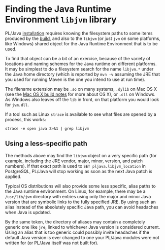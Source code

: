 # Finding the Java Runtime Environment `libjvm` library

PL/Java [installation][inst] requires knowing the filesystem paths
to some items produced by the [build][], and also to the `libjvm`
(or just `jvm` on some platforms, like Windows)
shared object for the Java Runtime Environment that is to be used.

[build]: ../build/build.html
[inst]: install.html

To find that object can be a bit of an exercise, because of
the variety of locations and naming schemes for the Java runtime on
different platforms. It may be simplest to do a filesystem search for
the name `libjvm.*` under the Java home directory (which is reported
by `mvn -v` assuming the JRE that you used for running Maven is the
one you intend to use at run time).

The filename extension may be `.so` on many systems, `.dylib` on Mac OS X
(see the [Mac OS X build notes](../build/macosx.html) for more about OS X),
or `.dll` on Windows. As Windows also leaves off the `lib` in front, on
that platform you would look for `jvm.dll`.

If a tool such as Linux `strace` is available to see what files are opened
by a process, this works:

```
strace -e open java 2>&1 | grep libjvm
```

## Using a less-specific path

The methods above may find the `libjvm` object on a very specific path
(for example, including the JRE vendor, major, minor, version, and patch
numbers). If that exact path is used to `SET pljava.libjvm_location`
in PostgreSQL, PL/Java will stop working as soon as the next Java patch
is applied.

Typical OS distributions will also provide some less specific, alias
paths to the Java runtime environment. On Linux, for example, there
may be a `/usr/lib/jvm` directory with entries using only the major
and minor Java version that are symbolic links to the fully specified
JRE. By using such an alias instead of the absolutely specific Java
path, you can avoid headaches when Java is updated.

By the same token, the directory of aliases may contain a completely
generic one like `jre`, linked to whichever Java version is considered
current. Using an alias that is too generic could possibly invite headaches
if the default Java version is ever changed to one your PL/Java modules
were not written for (or PL/Java itself was not built for).
